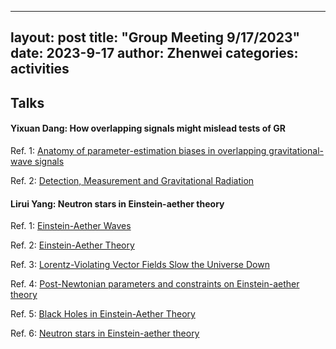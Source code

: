 
---
layout: post
title:  "Group Meeting 9/17/2023"
date:   2023-9-17
author: Zhenwei
categories: activities
---


## Talks

#### Yixuan Dang: How overlapping signals might mislead tests of GR

Ref. 1: [Anatomy of parameter-estimation biases in overlapping gravitational-wave signals](https://arxiv.org/abs/2304.06734)

Ref. 2: [Detection, Measurement and Gravitational Radiation](https://arxiv.org/abs/gr-qc/9209010)


#### Lirui Yang: Neutron stars in Einstein-aether theory

Ref. 1: [Einstein-Aether Waves](https://arxiv.org/abs/gr-qc/0402005v2)

Ref. 2: [Einstein-Aether Theory](https://arxiv.org/abs/gr-qc/0410001v2)

Ref. 3: [Lorentz-Violating Vector Fields Slow the Universe Down](https://arxiv.org/abs/hep-th/0407149)

Ref. 4: [Post-Newtonian parameters and constraints on Einstein-aether theory](https://arxiv.org/abs/gr-qc/0509083)

Ref. 5: [Black Holes in Einstein-Aether Theory](https://arxiv.org/abs/gr-qc/0604088)

Ref. 6: [Neutron stars in Einstein-aether theory](https://arxiv.org/abs/0705.1565)

